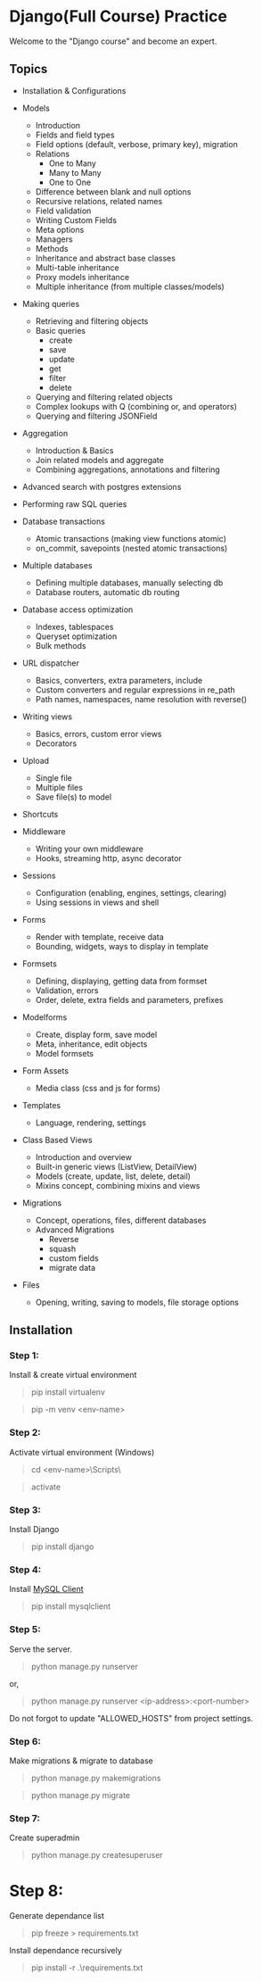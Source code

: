 # Django(Full Course) Practice
Welcome to the "Django course" and become an expert.

## Topics 
- Installation & Configurations 
- Models
    - Introduction 
    - Fields and field types
    - Field options (default, verbose, primary key), migration
    - Relations 
        - One to Many
        - Many to Many
        - One to One
    - Difference between blank and null options
    - Recursive relations, related names 
    - Field validation
    - Writing Custom Fields 
    - Meta options 
    - Managers 
    - Methods
    - Inheritance and abstract base classes
    - Multi-table inheritance 
    - Proxy models inheritance
    - Multiple inheritance (from multiple classes/models) 

- Making queries
    - Retrieving and filtering objects 
    - Basic queries 
        - create
        - save
        - update
        - get
        - filter
        - delete 
    - Querying and filtering related objects
    - Complex lookups with Q (combining or, and operators)
    - Querying and filtering JSONField

- Aggregation 
    - Introduction & Basics
    - Join related models and aggregate
    - Combining aggregations, annotations and filtering

- Advanced search with postgres extensions

- Performing raw SQL queries 

- Database transactions
    - Atomic transactions (making view functions atomic)
    - on_commit, savepoints (nested atomic transactions)

- Multiple databases 
    - Defining multiple databases, manually selecting db
    - Database routers, automatic db routing

- Database access optimization 
    - Indexes, tablespaces
    - Queryset optimization
    - Bulk methods

- URL dispatcher 
    - Basics, converters, extra parameters, include
    - Custom converters and regular expressions in re_path
    - Path names, namespaces, name resolution with reverse()

- Writing views 
    - Basics, errors, custom error views
    - Decorators

- Upload 
    - Single file
    - Multiple files 
    - Save file(s) to model

- Shortcuts

- Middleware 
    - Writing your own middleware
    - Hooks, streaming http, async decorator

- Sessions 
    - Configuration (enabling, engines, settings, clearing)
    - Using sessions in views and shell

- Forms 
    - Render with template, receive data
    - Bounding, widgets, ways to display in template

- Formsets 
    - Defining, displaying, getting data from formset
    - Validation, errors
    - Order, delete, extra fields and parameters, prefixes

- Modelforms 
    - Create, display form, save model
    - Meta, inheritance, edit objects
    - Model formsets

- Form Assets 
    - Media class (css and js for forms)

- Templates
    - Language, rendering, settings

- Class Based Views 
    - Introduction and overview
    - Built-in generic views (ListView, DetailView)
    - Models (create, update, list, delete, detail)
    - Mixins concept, combining mixins and views

- Migrations 
    - Concept, operations, files, different databases
    - Advanced Migrations
        - Reverse
        - squash
        - custom fields
        - migrate data

- Files 
    - Opening, writing, saving to models, file storage options

## Installation

### Step 1:
Install & create virtual environment 
> pip install virtualenv

> pip -m venv \<env-name>

### Step 2:
Activate virtual environment (Windows)
> cd \<env-name>\Scripts\

> activate

### Step 3:
Install Django
> pip install django

### Step 4:
Install [MySQL Client](https://pypi.org/project/mysqlclient/)
> pip install mysqlclient 

### Step 5:
Serve the server.
> python manage.py runserver 

or, 
> python manage.py runserver \<ip-address>:\<port-number>

Do not forgot to update "ALLOWED_HOSTS" from project settings.

### Step 6:
Make migrations & migrate to database 
> python manage.py makemigrations

> python manage.py migrate

### Step 7:
Create superadmin
> python manage.py createsuperuser 

# Step 8:
Generate dependance list
> pip freeze > requirements.txt

Install dependance recursively
> pip install -r .\requirements.txt

